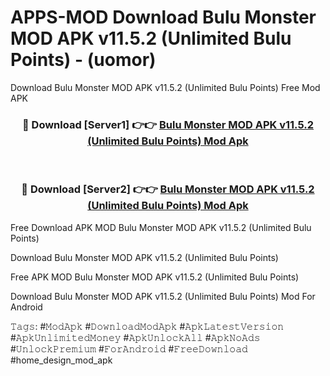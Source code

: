# APPS-MOD Download Bulu Monster MOD APK v11.5.2 (Unlimited Bulu Points) - (uomor)
Download Bulu Monster MOD APK v11.5.2 (Unlimited Bulu Points) Free Mod APK

<div align="center">
<h3>🔴 Download [Server1] 👉👉 <a href="https://apk-comot.site?title=Bulu_Monster_MOD_APK_v11.5.2_(Unlimited_Bulu_Points)">Bulu Monster MOD APK v11.5.2 (Unlimited Bulu Points) Mod Apk</a></h3><br>

<h3>🔴 Download [Server2] 👉👉 <a href="https://apk-comot.site?title=Bulu_Monster_MOD_APK_v11.5.2_(Unlimited_Bulu_Points)">Bulu Monster MOD APK v11.5.2 (Unlimited Bulu Points) Mod Apk</a></h3>
</div>


Free Download APK MOD Bulu Monster MOD APK v11.5.2 (Unlimited Bulu Points)

Download Bulu Monster MOD APK v11.5.2 (Unlimited Bulu Points) 

Free APK MOD Bulu Monster MOD APK v11.5.2 (Unlimited Bulu Points) 

Download Bulu Monster MOD APK v11.5.2 (Unlimited Bulu Points) Mod For Android

𝚃𝚊𝚐𝚜: #𝙼𝚘𝚍𝙰𝚙𝚔 #𝙳𝚘𝚠𝚗𝚕𝚘𝚊𝚍𝙼𝚘𝚍𝙰𝚙𝚔 #𝙰𝚙𝚔𝙻𝚊𝚝𝚎𝚜𝚝𝚅𝚎𝚛𝚜𝚒𝚘𝚗 #𝙰𝚙𝚔𝚄𝚗𝚕𝚒𝚖𝚒𝚝𝚎𝚍𝙼𝚘𝚗𝚎𝚢 #𝙰𝚙𝚔𝚄𝚗𝚕𝚘𝚌𝚔𝙰𝚕𝚕 #𝙰𝚙𝚔𝙽𝚘𝙰𝚍𝚜 #𝚄𝚗𝚕𝚘𝚌𝚔𝙿𝚛𝚎𝚖𝚒𝚞𝚖 #𝙵𝚘𝚛𝙰𝚗𝚍𝚛𝚘𝚒𝚍 #𝙵𝚛𝚎𝚎𝙳𝚘𝚠𝚗𝚕𝚘𝚊𝚍 #home_design_mod_apk